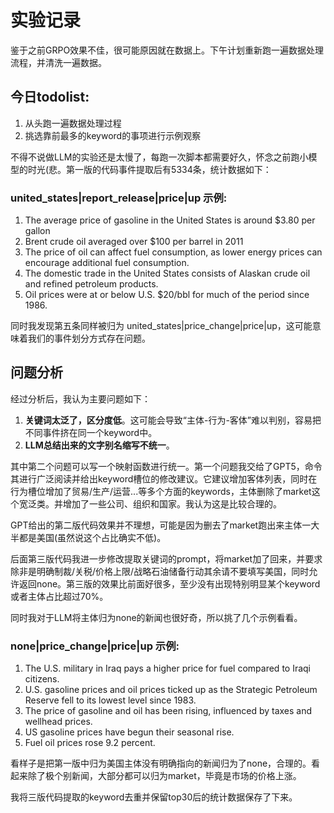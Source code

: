 # 实验记录

鉴于之前GRPO效果不佳，很可能原因就在数据上。下午计划重新跑一遍数据处理流程，并清洗一遍数据。

## 今日todolist:
1. 从头跑一遍数据处理过程
2. 挑选靠前最多的keyword的事项进行示例观察

不得不说做LLM的实验还是太慢了，每跑一次脚本都需要好久，怀念之前跑小模型的时光(悲。第一版的代码事件提取后有5334条，统计数据如下：

### united_states|report_release|price|up 示例:
1. The average price of gasoline in the United States is around $3.80 per gallon
2. Brent crude oil averaged over $100 per barrel in 2011
3. The price of oil can affect fuel consumption, as lower energy prices can encourage additional fuel consumption.
4. The domestic trade in the United States consists of Alaskan crude oil and refined petroleum products.
5. Oil prices were at or below U.S. $20/bbl for much of the period since 1986.

同时我发现第五条同样被归为 united_states|price_change|price|up，这可能意味着我们的事件划分方式存在问题。

## 问题分析

经过分析后，我认为主要问题如下：

1. **关键词太泛了，区分度低**。这可能会导致“主体-行为-客体”难以判别，容易把不同事件挤在同一个keyword中。
2. **LLM总结出来的文字别名缩写不统一**。

其中第二个问题可以写一个映射函数进行统一。第一个问题我交给了GPT5，命令其进行广泛阅读并给出keyword槽位的修改建议。它建议增加客体列表，同时在行为槽位增加了贸易/生产/运营...等多个方面的keywords，主体删除了market这个宽泛类。并增加了一些公司、组织和国家。我认为这是比较合理的。

GPT给出的第二版代码效果并不理想，可能是因为删去了market跑出来主体一大半都是美国(虽然说这个占比确实不低)。

后面第三版代码我进一步修改提取关键词的prompt，将market加了回来，并要求除非是明确制裁/关税/价格上限/战略石油储备行动其余请不要填写美国，同时允许返回none。第三版的效果比前面好很多，至少没有出现特别明显某个keyword或者主体占比超过70%。

同时我对于LLM将主体归为none的新闻也很好奇，所以挑了几个示例看看。

### none|price_change|price|up 示例:
1. The U.S. military in Iraq pays a higher price for fuel compared to Iraqi citizens.
2. U.S. gasoline prices and oil prices ticked up as the Strategic Petroleum Reserve fell to its lowest level since 1983.
3. The price of gasoline and oil has been rising, influenced by taxes and wellhead prices.
4. US gasoline prices have begun their seasonal rise.
5. Fuel oil prices rose 9.2 percent.

看样子是把第一版中归为美国主体没有明确指向的新闻归为了none，合理的。看起来除了极个别新闻，大部分都可以归为market，毕竟是市场的价格上涨。

我将三版代码提取的keyword去重并保留top30后的统计数据保存了下来。
